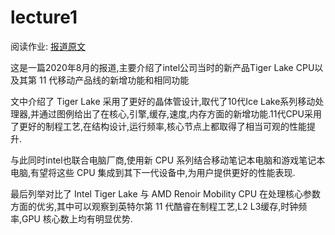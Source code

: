 
# lecture1

阅读作业: [报道原文](https://wccftech.com/intel-shows-next-gen-tiger-lake-cpu-die-details-whats-new-over-ice-lake/amp/)

这是一篇2020年8月的报道,主要介绍了intel公司当时的新产品Tiger Lake CPU以及其第 11 代移动产品线的新增功能和相同功能

文中介绍了 Tiger Lake 采用了更好的晶体管设计,取代了10代Ice Lake系列移动处理器,并通过图例给出了在核心,引擎,缓存,速度,内存方面的新增功能.11代CPU采用了更好的制程工艺,在结构设计,运行频率,核心节点上都取得了相当可观的性能提升.

与此同时intel也联合电脑厂商,使用新 CPU 系列结合移动笔记本电脑和游戏笔记本电脑,有望将这些 CPU 集成到其下一代设备中,为用户提供更好的性能表现.

最后列举对比了 Intel Tiger Lake 与 AMD Renoir Mobility CPU 在处理核心参数方面的优劣,其中可以观察到英特尔第 11 代酷睿在制程工艺,L2 L3缓存,时钟频率,GPU 核心数上均有明显优势.
